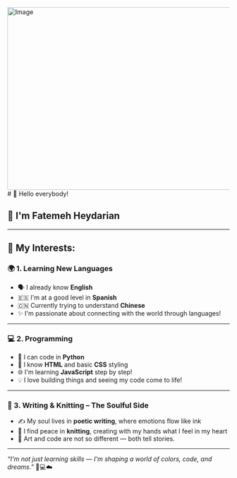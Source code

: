 <img width="736" height="414" alt="Image" src="https://github.com/user-attachments/assets/d24f7e49-a7de-4efa-b2ef-49d6efa62546" />
# 👋 Hello everybody!

## 💖 I'm Fatemeh Heydarian

---

## 🎯 My Interests:

### 🌍 1. **Learning New Languages**  
- 🗣️ I already know **English**  
- 🇪🇸 I'm at a good level in **Spanish**  
- 🇨🇳 Currently trying to understand **Chinese**  
- ✨ I'm passionate about connecting with the world through languages!

---

### 💻 2. **Programming**  
- 🐍 I can code in **Python**  
- 🎨 I know **HTML** and basic **CSS** styling  
- 🌐 I'm learning **JavaScript** step by step!  
- 💡 I love building things and seeing my code come to life!

---

### 🧶 3. **Writing & Knitting – The Soulful Side**  
- ✍️ My soul lives in **poetic writing**, where emotions flow like ink  
- 🧵 I find peace in **knitting**, creating with my hands what I feel in my heart  
- 🍃 Art and code are not so different — both tell stories.

---

_“I'm not just learning skills — I'm shaping a world of colors, code, and dreams.”_ 🎨💻☁️

